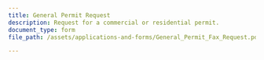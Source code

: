 ```yaml
---
title: General Permit Request
description: Request for a commercial or residential permit.
document_type: form
file_path: /assets/applications-and-forms/General_Permit_Fax_Request.pdf

---
```


